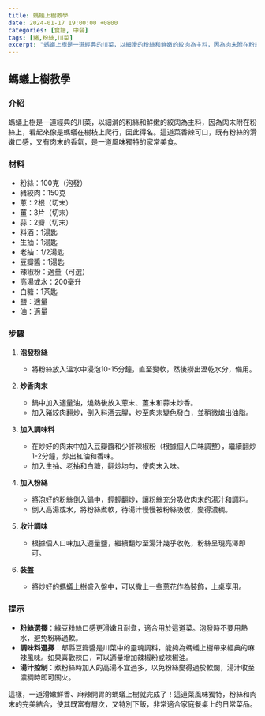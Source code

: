```yaml
---
title: 螞蟻上樹教學
date: 2024-01-17 19:00:00 +0800
categories: [食譜, 中餐]
tags: [豬,粉絲,川菜] 
excerpt: "螞蟻上樹是一道經典的川菜，以細滑的粉絲和鮮嫩的絞肉為主料，因為肉末附在粉絲上，看起來像是螞蟻在樹枝上爬行，因此得名"
---
```


## 螞蟻上樹教學

### 介紹
螞蟻上樹是一道經典的川菜，以細滑的粉絲和鮮嫩的絞肉為主料，因為肉末附在粉絲上，看起來像是螞蟻在樹枝上爬行，因此得名。這道菜香辣可口，既有粉絲的滑嫩口感，又有肉末的香氣，是一道風味獨特的家常美食。

### 材料
- 粉絲：100克（泡發）
- 豬絞肉：150克
- 蔥：2根（切末）
- 薑：3片（切末）
- 蒜：2瓣（切末）
- 料酒：1湯匙
- 生抽：1湯匙
- 老抽：1/2湯匙
- 豆瓣醬：1湯匙
- 辣椒粉：適量（可選）
- 高湯或水：200毫升
- 白糖：1茶匙
- 鹽：適量
- 油：適量

### 步驟

1. **泡發粉絲**
   - 將粉絲放入溫水中浸泡10-15分鐘，直至變軟，然後撈出瀝乾水分，備用。

2. **炒香肉末**
   - 鍋中加入適量油，燒熱後放入蔥末、薑末和蒜末炒香。
   - 加入豬絞肉翻炒，倒入料酒去腥，炒至肉末變色發白，並稍微煸出油脂。

3. **加入調味料**
   - 在炒好的肉末中加入豆瓣醬和少許辣椒粉（根據個人口味調整），繼續翻炒1-2分鐘，炒出紅油和香味。
   - 加入生抽、老抽和白糖，翻炒均勻，使肉末入味。

4. **加入粉絲**
   - 將泡好的粉絲倒入鍋中，輕輕翻炒，讓粉絲充分吸收肉末的湯汁和調料。
   - 倒入高湯或水，將粉絲煮軟，待湯汁慢慢被粉絲吸收，變得濃稠。

5. **收汁調味**
   - 根據個人口味加入適量鹽，繼續翻炒至湯汁幾乎收乾，粉絲呈現亮澤即可。

6. **裝盤**
   - 將炒好的螞蟻上樹盛入盤中，可以撒上一些蔥花作為裝飾，上桌享用。

### 提示
- **粉絲選擇**：綠豆粉絲口感更滑嫩且耐煮，適合用於這道菜。泡發時不要用熱水，避免粉絲過軟。
- **調味料選擇**：郫縣豆瓣醬是川菜中的靈魂調料，能夠為螞蟻上樹帶來經典的麻辣風味。如果喜歡辣口，可以適量增加辣椒粉或辣椒油。
- **湯汁控制**：煮粉絲時加入的高湯不宜過多，以免粉絲變得過於軟爛，湯汁收至濃稠時即可關火。

這樣，一道滑嫩鮮香、麻辣開胃的螞蟻上樹就完成了！這道菜風味獨特，粉絲和肉末的完美結合，使其既富有層次，又特別下飯，非常適合家庭餐桌上的日常菜品。
